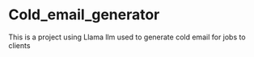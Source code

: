# Cold_email_generator
This is a project using Llama llm used to generate cold email for jobs to clients

